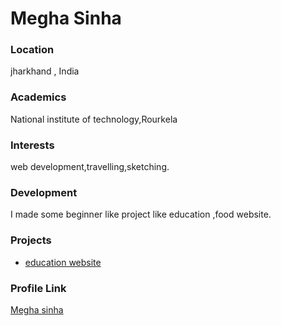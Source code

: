 # Megha Sinha

### Location

jharkhand , India

### Academics

National institute of technology,Rourkela

### Interests

web development,travelling,sketching.

### Development

I made some beginner like project like education ,food website.

### Projects

- [education website](https://meghasinha234.github.io/Advaita-education/)

### Profile Link

[Megha sinha](https://github.com/Meghasinha234)
